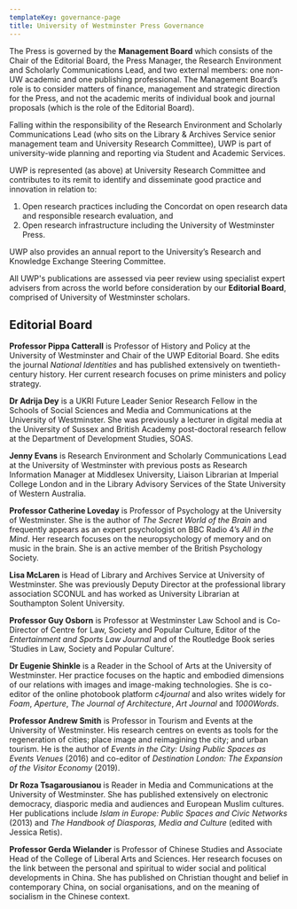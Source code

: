 ```yaml
---
templateKey: governance-page
title: University of Westminster Press Governance
---
```

<p class="lead">The Press is governed by the <strong>Management Board</strong> which consists of the Chair of the Editorial Board, the Press Manager, the Research Environment and Scholarly Communications Lead, and two external members: one non-UW academic and one publishing professional. The Management Board’s role is to consider matters of finance, management and strategic direction for the Press, and not the academic merits of individual book and journal proposals (which is the role of the Editorial Board).</p>

Falling within the responsibility of the Research Environment and Scholarly Communications Lead (who sits on the Library & Archives Service senior management team and University Research Committee), UWP is part of university-wide planning and reporting via Student and Academic Services.

UWP is represented (as above) at University Research Committee and contributes to its remit to identify and disseminate good practice and innovation in relation to:

1. Open research practices including the Concordat on open research data and responsible research evaluation, and 
2. Open research infrastructure including the University of Westminster Press.

UWP also provides an annual report to the University’s Research and Knowledge Exchange Steering Committee.

All UWP's publications are assessed via peer review using specialist expert advisers from across the world before consideration by our **Editorial Board**, comprised of University of Westminster scholars.

## Editorial Board

**Professor Pippa Catterall** is Professor of History and Policy at the University of Westminster and Chair of the UWP Editorial Board. She edits the journal *National Identities* and has published extensively on twentieth-century history. Her current research focuses on prime ministers and policy strategy.

**Dr Adrija Dey** is a UKRI Future Leader Senior Research Fellow in the Schools of Social Sciences and Media and Communications at the University of Westminster. She was previously a lecturer in digital media at the University of Sussex and British Academy post-doctoral research fellow at the Department of Development Studies, SOAS.

**Jenny Evans** is Research Environment and Scholarly Communications Lead at the University of Westminster with previous posts as Research Information Manager at Middlesex University, Liaison Librarian at Imperial College London and in the Library Advisory Services of the State University of Western Australia.

**Professor Catherine Loveday** is Professor of Psychology at the University of Westminster. She is the author of *The Secret World of the Brain* and frequently appears as an expert psychologist on BBC Radio 4’s *All in the Mind*. Her research focuses on the neuropsychology of memory and on music in the brain. She is an active member of the British Psychology Society.

**Lisa McLaren** is Head of Library and Archives Service at University of Westminster. She was previously Deputy Director at the professional library association SCONUL and has worked as University Librarian at Southampton Solent University.

**Professor Guy Osborn** is Professor at Westminster Law School and is Co-Director of Centre for Law, Society and Popular Culture, Editor of the *Entertainment and Sports Law Journal* and of the Routledge Book series ‘Studies in Law, Society and Popular Culture’.

**Dr Eugenie Shinkle** is a Reader in the School of Arts at the University of Westminster. Her practice focuses on the haptic and embodied dimensions of our relations with images and image-making technologies. She is co-editor of the online photobook platform *c4journal* and also writes widely for *Foam*, *Aperture*, *The Journal of Architecture*, *Art Journal* and *1000Words*.

**Professor Andrew Smith** is Professor in Tourism and Events at the University of Westminster. His research centres on events as tools for the regeneration of cities; place image and reimagining the city; and urban tourism. He is the author of *Events in the City: Using Public Spaces as Events Venues* (2016) and co-editor of *Destination London: The Expansion of the Visitor Economy* (2019).

**Dr Roza Tsagarousianou** is Reader in Media and Communications at the University of Westminster. She has published extensively on electronic democracy, diasporic media and audiences and European Muslim cultures. Her publications include *Islam in Europe: Public Spaces and Civic Networks* (2013) and *The Handbook of Diasporas, Media and Culture* (edited with Jessica Retis).

**Professor Gerda Wielander** is Professor of Chinese Studies and Associate Head of the College of Liberal Arts and Sciences. Her research focuses on the link between the personal and spiritual to wider social and political developments in China. She has published on Christian thought and belief in contemporary China, on social organisations, and on the meaning of socialism in the Chinese context.
